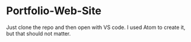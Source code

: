 # Portfolio-Web-Site

Just clone the repo and then open with VS code. I used Atom to create it, but that should not matter. 
